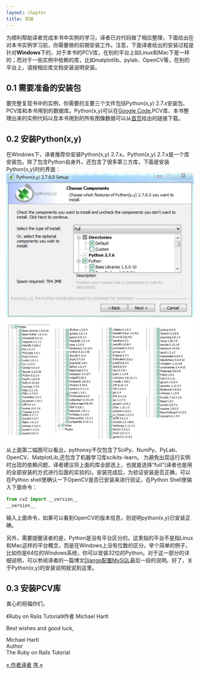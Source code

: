 ```yaml
---
layout: chapter
title: 安装
---
```


为顺利帮助读者完成本书中实例的学习，译者已对代码做了相应整理，下面给出在对本书实例学习前，你需要做的前期安装工作。注意，下面译者给出的安装过程是针对**Windows**下的，对于本书的PCV库，在别的平台上如Linux和Mac下是一样的；而对于一些实例中依赖的库，比如matplotlib、pylab、OpenCV等，在别的平台上，请按相应库文档安装说明安装。

<h2 id="sec-0-1">0.1 需要准备的安装包</h2>

要完整复现书中的实例，你需要的主要三个文件包括Python(x,y) 2.7.x安装包、PCV库和本书用到的数据库。Python(x,y)可以在[Google Code]((https://code.google.com/p/pythonxy/)),PCV库、本书整理出来的实例代码以及本书用到的所有图像数据可以从[首页](http://yuanyong.org/pcvwithpython/)给出的链接下载。

<h2 id="sec-0-2">0.2 安装Python(x,y)</h2>

在Windows下，译者推荐你安装Python(x,y) 2.7.x。Python(x,y) 2.7.x是一个库安装包，除了包含Python自身外，还包含了很多第三方库，下面是安装Python(x,y)时的界面：
![ch02_fig2-1_harris](assets/images/figures/pre/pythonxy01.jpg)
![ch02_fig2-1_harris](assets/images/figures/pre/pythonxy02.png)
从上面第二幅图可以看出，pythonxy不仅包含了SciPy、NumPy、PyLab、OpenCV、MatplotLib,还包含了机器学习库scikits-learn。
为避免出现运行实例时出现的依赖问题，译者建议将上面的库全部选上，也就是选择“full”(译者也是用的全部安装的方式进行后面的实验的)。安装完成后，为验证安装是否正确，可以在Python shell里确认一下OpenCV是否已安装来进行验证，在Python Shell里输入下面命令：

```python
from cv2 import __version__
__version__
```
输入上面命令，如果可以看到OpenCV的版本信息，则说明python(x,y)已安装正确。

另外，需要提醒读者的是，Python是没有平台区分的，这里指的平台不是指Linux和Mac这样的平台概念，而是在Windows上没有位数的区分。举个简单的例子，比如你是64位的Windows系统，你可以安装32位的Python。对于这一部分的详细说明，可以参阅译者的一篇博文[Django配置MySQL](http://yuanyong.org/blog/config-mysql-for-django.html)最后一段的说明。好了，关于Python(x,y)的安装说明就说到这里。

<h2 id="sec-0-3">0.3 安装PCV库</h2>

衷心的祝福你们，

<p class="align-right">《Ruby on Rails Tutorial》作者 Michael Hartl</p>


Best wishes and good luck,

<p class="align-right">Michael Hartl<br />
Author<br />
The Ruby on Rails Tutorial</p>

<div class="navigation">
  <a class="prev_page" href="author.html">&laquo; 作者译者</a>
  <a class="next_page" href="foreword.html">序 &raquo;</a>
</div>
